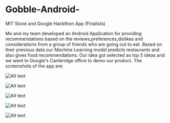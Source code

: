 # Gobble-Android-
MIT Slone and Google Hackthon App (Finalists)

Me and my team developed an Android Application for providing recommendations based on the reviews,preferences,dislikes
and considerations from a group of friends who are going out to eat. Based on their previous data our Machine Learning model
predicts restaurants and also gives food recommendations. Our idea got selected as top 5 ideas and we went to Google's Cambridge office to demo our product.
The screenshots of the app are: 

![Alt text](/Gobble-Android-/blob/master/screenshots/Screenshot-1.jpeg?raw=true "Optional Title")

![Alt text](/Gobble-Android-/blob/master/screenshots/Screenshot-2.jpeg?raw=true "Optional Title")

![Alt text](/Gobble-Android-/blob/master/screenshots/Screenshot-3.jpeg?raw=true "Optional Title")

![Alt text](/Gobble-Android-/blob/master/screenshots/Screenshot-4.jpeg?raw=true "Optional Title")

![Alt text](/Gobble-Android-/blob/master/screenshots/Screenshot-5.jpeg?raw=true "Optional Title")

